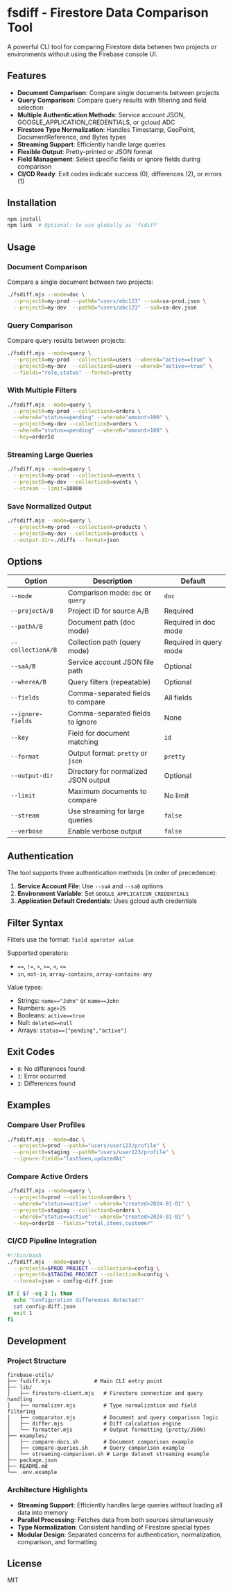 # fsdiff - Firestore Data Comparison Tool

A powerful CLI tool for comparing Firestore data between two projects or environments without using the Firebase console UI.

## Features

- **Document Comparison**: Compare single documents between projects
- **Query Comparison**: Compare query results with filtering and field selection
- **Multiple Authentication Methods**: Service account JSON, GOOGLE_APPLICATION_CREDENTIALS, or gcloud ADC
- **Firestore Type Normalization**: Handles Timestamp, GeoPoint, DocumentReference, and Bytes types
- **Streaming Support**: Efficiently handle large queries
- **Flexible Output**: Pretty-printed or JSON format
- **Field Management**: Select specific fields or ignore fields during comparison
- **CI/CD Ready**: Exit codes indicate success (0), differences (2), or errors (1)

## Installation

```bash
npm install
npm link  # Optional: to use globally as 'fsdiff'
```

## Usage

### Document Comparison

Compare a single document between two projects:

```bash
./fsdiff.mjs --mode=doc \
  --projectA=my-prod --pathA="users/abc123" --saA=sa-prod.json \
  --projectB=my-dev  --pathB="users/abc123" --saB=sa-dev.json
```

### Query Comparison

Compare query results between projects:

```bash
./fsdiff.mjs --mode=query \
  --projectA=my-prod --collectionA=users --whereA="active==true" \
  --projectB=my-dev  --collectionB=users --whereB="active==true" \
  --fields="role,status" --format=pretty
```

### With Multiple Filters

```bash
./fsdiff.mjs --mode=query \
  --projectA=my-prod --collectionA=orders \
  --whereA="status==pending" --whereA="amount>100" \
  --projectB=my-dev --collectionB=orders \
  --whereB="status==pending" --whereB="amount>100" \
  --key=orderId
```

### Streaming Large Queries

```bash
./fsdiff.mjs --mode=query \
  --projectA=my-prod --collectionA=events \
  --projectB=my-dev --collectionB=events \
  --stream --limit=10000
```

### Save Normalized Output

```bash
./fsdiff.mjs --mode=query \
  --projectA=my-prod --collectionA=products \
  --projectB=my-dev --collectionB=products \
  --output-dir=./diffs --format=json
```

## Options

| Option | Description | Default |
|--------|-------------|---------|
| `--mode` | Comparison mode: `doc` or `query` | `doc` |
| `--projectA/B` | Project ID for source A/B | Required |
| `--pathA/B` | Document path (doc mode) | Required in doc mode |
| `--collectionA/B` | Collection path (query mode) | Required in query mode |
| `--saA/B` | Service account JSON file path | Optional |
| `--whereA/B` | Query filters (repeatable) | Optional |
| `--fields` | Comma-separated fields to compare | All fields |
| `--ignore-fields` | Comma-separated fields to ignore | None |
| `--key` | Field for document matching | `id` |
| `--format` | Output format: `pretty` or `json` | `pretty` |
| `--output-dir` | Directory for normalized JSON output | Optional |
| `--limit` | Maximum documents to compare | No limit |
| `--stream` | Use streaming for large queries | `false` |
| `--verbose` | Enable verbose output | `false` |

## Authentication

The tool supports three authentication methods (in order of precedence):

1. **Service Account File**: Use `--saA` and `--saB` options
2. **Environment Variable**: Set `GOOGLE_APPLICATION_CREDENTIALS`
3. **Application Default Credentials**: Uses gcloud auth credentials

## Filter Syntax

Filters use the format: `field operator value`

Supported operators:
- `==`, `!=`, `>`, `>=`, `<`, `<=`
- `in`, `not-in`, `array-contains`, `array-contains-any`

Value types:
- Strings: `name=="John"` or `name==John`
- Numbers: `age>25`
- Booleans: `active==true`
- Null: `deleted==null`
- Arrays: `status==["pending","active"]`

## Exit Codes

- `0`: No differences found
- `1`: Error occurred
- `2`: Differences found

## Examples

### Compare User Profiles

```bash
./fsdiff.mjs --mode=doc \
  --projectA=prod --pathA="users/user123/profile" \
  --projectB=staging --pathB="users/user123/profile" \
  --ignore-fields="lastSeen,updatedAt"
```

### Compare Active Orders

```bash
./fsdiff.mjs --mode=query \
  --projectA=prod --collectionA=orders \
  --whereA="status==active" --whereA="created>2024-01-01" \
  --projectB=staging --collectionB=orders \
  --whereB="status==active" --whereB="created>2024-01-01" \
  --key=orderId --fields="total,items,customer"
```

### CI/CD Pipeline Integration

```bash
#!/bin/bash
./fsdiff.mjs --mode=query \
  --projectA=$PROD_PROJECT --collectionA=config \
  --projectB=$STAGING_PROJECT --collectionB=config \
  --format=json > config-diff.json

if [ $? -eq 2 ]; then
  echo "Configuration differences detected!"
  cat config-diff.json
  exit 1
fi
```

## Development

### Project Structure

```
firebase-utils/
├── fsdiff.mjs              # Main CLI entry point
├── lib/
│   ├── firestore-client.mjs   # Firestore connection and query handling
│   ├── normalizer.mjs         # Type normalization and field filtering
│   ├── comparator.mjs         # Document and query comparison logic
│   ├── differ.mjs             # Diff calculation engine
│   └── formatter.mjs          # Output formatting (pretty/JSON)
├── examples/
│   ├── compare-docs.sh        # Document comparison example
│   ├── compare-queries.sh     # Query comparison example
│   └── streaming-comparison.sh # Large dataset streaming example
├── package.json
├── README.md
└── .env.example
```

### Architecture Highlights

- **Streaming Support**: Efficiently handles large queries without loading all data into memory
- **Parallel Processing**: Fetches data from both sources simultaneously
- **Type Normalization**: Consistent handling of Firestore special types
- **Modular Design**: Separated concerns for authentication, normalization, comparison, and formatting

## License

MIT